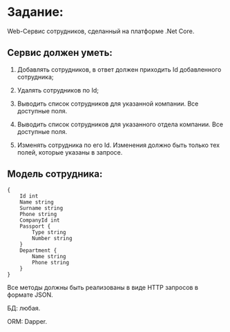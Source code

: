 # Задание:

Web-Сервис сотрудников, сделанный на платформе .Net Core.

## Сервис должен уметь:

1. Добавлять сотрудников, в ответ должен приходить Id добавленного сотрудника;

2. Удалять сотрудников по Id;

3. Выводить список сотрудников для указанной компании. Все доступные поля.

4. Выводить список сотрудников для указанного отдела компании. Все доступные
поля.

5. Изменять сотрудника по его Id. Изменения должно быть только тех полей,
которые указаны в запросе.

## Модель сотрудника:
```
{
	Id int
	Name string
	Surname string
	Phone string
	CompanyId int
	Passport {
		Type string
		Number string
	}
	Department {
		Name string
		Phone string
	}
}
```

Все методы должны быть реализованы в виде HTTP запросов в формате JSON.

БД: любая.

ORM: Dapper.